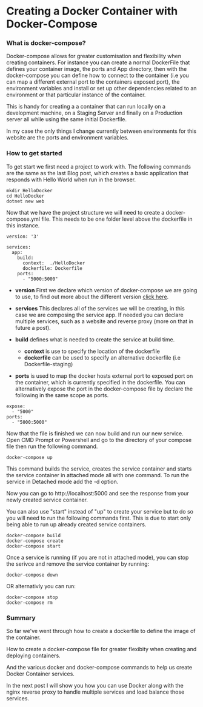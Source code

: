 ﻿# Creating a Docker Container with Docker-Compose

### What is docker-compose?

Docker-compose allows for greater customisation and flexibility when creating containers. For instance you can create a normal DockerFile that defines your container image, the ports and App directory, then with the docker-compose you can define how to connect to the container (i.e you can map a different external port to the containers exposed port), the environment variables and install or set up other dependencies related to an environment or that particular instance of the container.

This is handy for creating a a container that can run locally on a development machine, on a Staging Server and finally on a Production server all while using the same initial Dockerfile. 

In my case the only things I change currently between environments for this website are the ports and environment variables.


### How to get started

To get start we first need a project to work with. The following commands are the same as the last Blog post, which creates a basic application that responds with Hello World when run in the browser.

```
mkdir HelloDocker
cd HelloDocker
dotnet new web
```

 Now that we have the project structure we will need to create a docker-compose.yml file. This needs to be one folder level above the dockerfile in this instance.

```
version: '3'
 
services:
  app:
    build:
      context:  ./HelloDocker
      dockerfile: Dockerfile
    ports:
      - "5000:5000"
```

* **version** First we declare which version of docker-compose we are going to use, to find out more about the different version [click here](https://docs.docker.com/compose/compose-file/compose-versioning/). 

* **services** This declares all of the services we will be creating, in this case we are composing the service app. If needed you can declare multiple services, such as a website and reverse proxy (more on that in future a post).

* **build** defines what is needed to create the service at build time. 
  * **context** is use to specify the location of the dockerfile
  * **dockerfile** can be used to specify an alternative dockerfile (i.e Dockerfile-staging)
* **ports** is used to map the docker hosts external port to exposed port on the container, which is currently specified in the dockerfile. You can alternatively expose the port in the docker-compose file by declare the following in the same scope as ports.

```
expose:
  - "5000"
ports:
  - "5000:5000"
```

Now that the file is finished we can now build and run our new service. Open CMD Prompt or Powershell and go to the directory of your compose file then run the following command.

```
docker-compose up
```
This command builds the service, creates the service container and starts the service container in attached mode all with one command. To run the service in Detached mode add the -d option.

Now you can go to http://localhost:5000 and see the response from your newly created service container.

You can also use "start" instead of "up" to create your service but to do so you will need to run the following commands first. This is due to start only being able to run up already created service containers.
 
```
docker-compose build
docker-compose create
docker-compose start
```

Once a service is running (if you are not in attached mode), you can stop the serivce and remove the service container by running:

```
docker-compose down
```

OR alternativly you can run:

```
docker-compose stop
docker-compose rm
```


### Summary

So far we've went through how to create a dockerfile to define the image of the container. 

How to create a docker-compose file for greater flexibity when creating and deploying containers.

And the various docker and docker-compose commands to help us create Docker Container services.

In the next post I will show you how you can use Docker along with the nginx reverse proxy to handle multiple services and load balance those services.